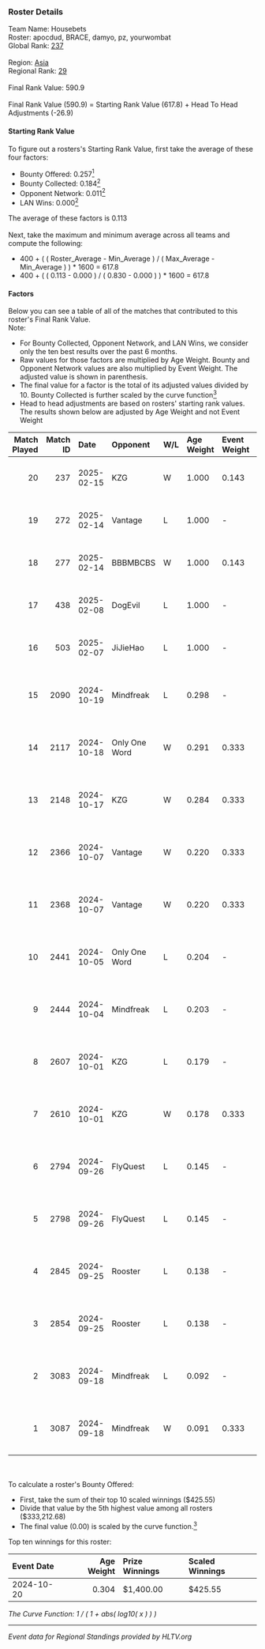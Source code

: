 ### Roster Details<br />
Team Name: Housebets<br />
Roster: apocdud, BRACE, damyo, pz, yourwombat<br />
Global Rank: [237](../../standings_global_2025_03_03.md)<br />
<br />
Region: [Asia]( ../../standings_asia_2025_03_03.md)<br />
Regional Rank: [29]( ../../standings_asia_2025_03_03.md)<br />
<br />
Final Rank Value:  590.9<br />
<br />
Final Rank Value (590.9) = Starting Rank Value (617.8) + Head To Head Adjustments (-26.9)<br />

#### Starting Rank Value<br />
To figure out a rosters's Starting Rank Value, first take the average of these four factors:<br />
- Bounty Offered: 0.257[<sup>1</sup>](#table2)
- Bounty Collected: 0.184[<sup>2</sup>](#table1)
- Opponent Network: 0.011[<sup>2</sup>](#table1)
- LAN Wins: 0.000[<sup>2</sup>](#table1)

The average of these factors is 0.113<br />
<br />
Next, take the maximum and minimum average across all teams and compute the following:<br />
- 400 + ( ( Roster_Average - Min_Average ) / ( Max_Average - Min_Average ) ) * 1600 = 617.8
- 400 + ( ( 0.113 - 0.000 ) / ( 0.830 - 0.000 ) ) * 1600 = 617.8


#### Factors<br />
Below you can see a table of all of the matches that contributed to this roster's Final Rank Value.<br />
Note:<br />

- For Bounty Collected, Opponent Network, and LAN Wins, we consider only the ten best results over the past 6 months.
- Raw values for those factors are multiplied by Age Weight. Bounty and Opponent Network values are also multiplied by Event Weight. The adjusted value is shown in parenthesis.
- The final value for a factor is the total of its adjusted values divided by 10. Bounty Collected is further scaled by the curve function[<sup>3</sup>](#curveFunction)
- Head to head adjustments are based on rosters' starting rank values. The results shown below are adjusted by Age Weight and not Event Weight
<span id="table1"></span><br />


| Match Played | Match ID | Date       | Opponent      | W/L | Age Weight | Event Weight | Bounty Collected | Opponent Network | LAN Wins  | H2H Adj. | Roster                                       |
| -: | -: | :- | :- | :- | :- | :- | :- | :- | :- | -: | :- |
|           20 |      237 | 2025-02-15 | KZG           | W   | 1.000      | 0.143        | 0.001 (0.000)    | 0.208 (0.030)    | 0 (0.000) |    16.00 | apocdud, BRACE, damyo, pz, yourwombat        |
|           19 |      272 | 2025-02-14 | Vantage       | L   | 1.000      | -            | -                | -                | -         |   -18.76 | apocdud, BRACE, damyo, pz, yourwombat        |
|           18 |      277 | 2025-02-14 | BBBMBCBS      | W   | 1.000      | 0.143        | 0.000 (0.000)    | 0.000 (0.000)    | 0 (0.000) |     7.96 | apocdud, BRACE, damyo, pz, yourwombat        |
|           17 |      438 | 2025-02-08 | DogEvil       | L   | 1.000      | -            | -                | -                | -         |   -17.81 | apocdud, BRACE, damyo, pz, SkulL             |
|           16 |      503 | 2025-02-07 | JiJieHao      | L   | 1.000      | -            | -                | -                | -         |   -14.19 | apocdud, BRACE, damyo, pz, yourwombat        |
|           15 |     2090 | 2024-10-19 | Mindfreak     | L   | 0.298      | -            | -                | -                | -         |    -3.66 | apocdud, BRACE, damyo, Omichella, yourwombat |
|           14 |     2117 | 2024-10-18 | Only One Word | W   | 0.291      | 0.333        | 0.001 (0.000)    | 0.232 (0.022)    | 0 (0.000) |     4.64 | apocdud, BRACE, damyo, Omichella, yourwombat |
|           13 |     2148 | 2024-10-17 | KZG           | W   | 0.284      | 0.333        | 0.001 (0.000)    | 0.208 (0.020)    | 0 (0.000) |     4.39 | apocdud, BRACE, damyo, Omichella, yourwombat |
|           12 |     2366 | 2024-10-07 | Vantage       | W   | 0.220      | 0.333        | 0.000 (0.000)    | 0.179 (0.013)    | 0 (0.000) |     2.33 | apocdud, BRACE, damyo, Omichella, yourwombat |
|           11 |     2368 | 2024-10-07 | Vantage       | W   | 0.220      | 0.333        | 0.000 (0.000)    | 0.179 (0.013)    | 0 (0.000) |     2.37 | apocdud, BRACE, damyo, Omichella, yourwombat |
|           10 |     2441 | 2024-10-05 | Only One Word | L   | 0.204      | -            | -                | -                | -         |    -3.18 | apocdud, BRACE, damyo, Omichella, yourwombat |
|            9 |     2444 | 2024-10-04 | Mindfreak     | L   | 0.203      | -            | -                | -                | -         |    -2.50 | apocdud, BRACE, damyo, Omichella, yourwombat |
|            8 |     2607 | 2024-10-01 | KZG           | L   | 0.179      | -            | -                | -                | -         |    -2.88 | apocdud, BRACE, damyo, Omichella, yourwombat |
|            7 |     2610 | 2024-10-01 | KZG           | W   | 0.178      | 0.333        | 0.001 (0.000)    | 0.208 (0.012)    | 0 (0.000) |     2.77 | apocdud, BRACE, damyo, Omichella, yourwombat |
|            6 |     2794 | 2024-09-26 | FlyQuest      | L   | 0.145      | -            | -                | -                | -         |    -0.43 | apocdud, BRACE, damyo, Omichella, yourwombat |
|            5 |     2798 | 2024-09-26 | FlyQuest      | L   | 0.145      | -            | -                | -                | -         |    -0.43 | apocdud, BRACE, damyo, Omichella, yourwombat |
|            4 |     2845 | 2024-09-25 | Rooster       | L   | 0.138      | -            | -                | -                | -         |    -2.04 | apocdud, BRACE, damyo, Omichella, yourwombat |
|            3 |     2854 | 2024-09-25 | Rooster       | L   | 0.138      | -            | -                | -                | -         |    -2.06 | apocdud, BRACE, damyo, Omichella, yourwombat |
|            2 |     3083 | 2024-09-18 | Mindfreak     | L   | 0.092      | -            | -                | -                | -         |    -1.17 | apocdud, BRACE, damyo, Omichella, yourwombat |
|            1 |     3087 | 2024-09-18 | Mindfreak     | W   | 0.091      | 0.333        | 0.002 (0.000)    | 0.088 (0.003)    | 0 (0.000) |     1.72 | apocdud, BRACE, damyo, Omichella, yourwombat |

<br />
<span id="table2"></span><br />
To calculate a roster's Bounty Offered:<br />

- First, take the sum of their top 10 scaled winnings ($425.55)
- Divide that value by the 5th highest value among all rosters ($333,212.68)
- The final value (0.00) is scaled by the curve function.[<sup>3</sup>](#curveFunction)

Top ten winnings for this roster:<br />

| Event Date | Age Weight | Prize Winnings | Scaled Winnings |
| :- | -: | :- | :- |
| 2024-10-20 |      0.304 | $1,400.00      | $425.55         |


<span id="curveFunction"></span>_The Curve Function: 1 / ( 1 + abs( log10( x ) ) )_<br />

---
_Event data for Regional Standings provided by HLTV.org_<br />
